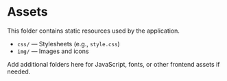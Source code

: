 # Assets

This folder contains static resources used by the application.

- `css/` — Stylesheets (e.g., `style.css`)
- `img/` — Images and icons

Add additional folders here for JavaScript, fonts, or other frontend assets if needed.